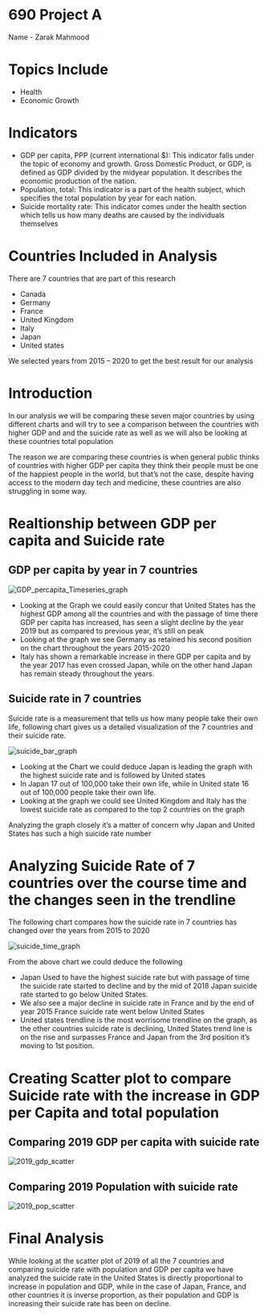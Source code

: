 # 690 Project A 
Name - Zarak Mahmood
# Topics Include 
- Health
- Economic Growth 

# Indicators
- GDP per capita, PPP (current international $): This indicator falls under the topic of economy and growth. Gross Domestic Product, or GDP, is defined as GDP divided by the midyear population. It describes the economic production of the nation.
- Population, total: This indicator is a part of the health subject, which specifies the total population by year for each nation.
- Suicide mortality rate: This indicator comes under the health section which tells us how many deaths are caused by the individuals themselves 

# Countries Included in Analysis 
There are 7 countries that are part of this research
- Canada 
- Germany
-	France
-	United Kingdom
-	Italy
-	Japan
-	United states

We selected years from 2015 – 2020 to get the best result for our analysis 

# Introduction

In our analysis we will be comparing these seven major countries by using different charts and will try to see a comparison between the countries with higher GDP and and the suicide rate as well as we will also be looking at these countries total population

The reason we are comparing these countries is when general public thinks of countries with higher GDP per capita they think their people must be one of the happiest people in the world, but that’s not the case, despite having access to the modern day tech and medicine, these countries are also struggling in some way.

# Realtionship between GDP per capita and Suicide rate
## GDP per capita by year in 7 countries 

![GDP_percapita_Timeseries_graph](https://github.com/Zarak00/data690_world_dev/blob/main/Charts/GDP%20per%20capita.png)

- Looking at the Graph we could easily concur that United States has the highest GDP among all the countries and with the passage of time there GDP per capita has increased, has seen a slight decline by the year 2019 but as compared to previous year, it’s still on peak
- Looking at the graph we see Germany as retained his second position on the chart throughout the years 2015-2020
- Italy has shown a remarkable increase in there GDP per capita and by the year 2017 has even crossed Japan, while on the other hand Japan has remain steady throughout the years.

## Suicide rate in 7 countries 

Suicide rate is a measurement that tells us how many people take their own life, following chart gives us a detailed visualization of the 7 countries and their suicide rate.

![suicide_bar_graph](https://github.com/Zarak00/data690_world_dev/blob/main/Charts/Suicide_rate_2017.png)

-	Looking at the Chart we could deduce Japan is leading the graph with the highest suicide rate and is followed by United states
-	In Japan 17 out of 100,000 take their own life, while in United state 16 out of 100,000 people take their own life.
-	Looking at the graph we could see United Kingdom and Italy has the lowest suicide rate as compared to the top 2 countries on the graph

Analyzing the graph closely it’s a matter of concern why Japan and United States has such a high suicide rate number

# Analyzing Suicide Rate of 7 countries over the course time and the changes seen in the trendline

The following chart compares how the suicide rate in 7 countries has changed over the years from 2015 to 2020

![suicide_time_graph](https://github.com/Zarak00/data690_world_dev/blob/main/Charts/Suicide_rate_Time_series_chart.png)

From the above chart we could deduce the following
-	Japan Used to have the highest suicide rate but with passage of time the suicide rate started to decline and by the mid of 2018 Japan suicide rate started to go below United States.
-	We also see a major decline in suicide rate in France and by the end of year 2015 France suicide rate went below United States
-	United states trendline is the most worrisome trendline on the graph, as the other countries suicide rate is declining, United States trend line is on the rise and surpasses France and Japan from the 3rd position it’s moving to 1st position.

# Creating Scatter plot to compare Suicide rate with the increase in GDP per Capita and total population

## Comparing 2019 GDP per capita with suicide rate 

![2019_gdp_scatter](https://github.com/Zarak00/data690_world_dev/blob/main/Charts/2019_gdp_scatter.png)

## Comparing 2019 Population with suicide rate 

![2019_pop_scatter](https://github.com/Zarak00/data690_world_dev/blob/main/Charts/2019_pop_scatter.png)

# Final Analysis 

While looking at the scatter plot of 2019 of all the 7 countries and comparing suicide rate with population and GDP per capita we have analyzed the suicide rate in the United States is directly proportional to increase in population and GDP, while in the case of Japan, France, and other countries it is inverse proportion, as their population and GDP is increasing their suicide rate has been on decline.




